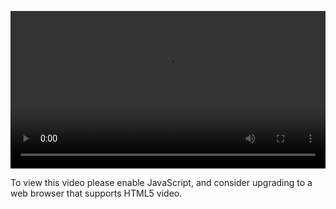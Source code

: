 <video controls="" style="width: 100%; display: block;"><source src="http://o86bpj665.bkt.clouddn.com/html7/2-1-html5.mp4" type="video/mp4"><p>To view this video please enable JavaScript, and consider upgrading to a web browser that supports HTML5 video.</p></video>
